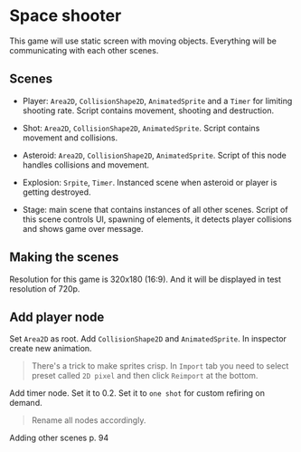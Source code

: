 # Space shooter

This game will use static screen with moving objects. Everything will be communicating with each other scenes.

## Scenes

- Player: `Area2D`, `CollisionShape2D`, `AnimatedSprite` and a `Timer` for limiting shooting rate. Script contains movement, shooting and destruction.

- Shot: `Area2D`, `CollisionShape2D`, `AnimatedSprite`. Script contains movement and collisions.

- Asteroid: `Area2D`, `CollisionShape2D`, `AnimatedSprite`. Script of this node handles collisions and movement.

- Explosion: `Srpite`, `Timer`. Instanced scene when asteroid or player is getting destroyed.

- Stage: main scene that contains instances of all other scenes. Script of this scene controls UI, spawning of elements, it detects player collisions and shows game over message.

## Making the scenes

Resolution for this game is 320x180 (16:9). And it will be displayed in test resolution of 720p.

## Add player node

Set `Area2D` as root. Add `CollisionShape2D` and `AnimatedSprite`. In inspector create new animation.

> There's a trick to make sprites crisp. In `Import` tab you need to select preset called `2D pixel` and then click `Reimport` at the bottom.

Add timer node. Set it to 0.2. Set it to `one shot` for custom refiring on demand.

> Rename all nodes accordingly.


Adding other scenes p. 94